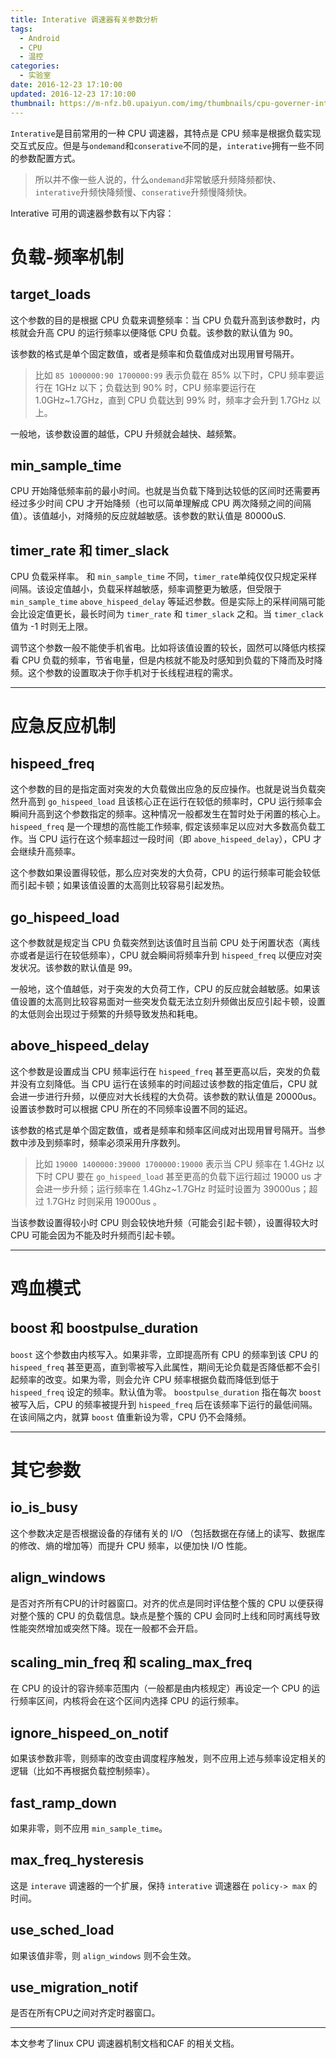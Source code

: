 ```yaml
---
title: Interative 调速器有关参数分析
tags:
  - Android
  - CPU
  - 温控
categories:
  - 实验室
date: 2016-12-23 17:10:00
updated: 2016-12-23 17:10:00
thumbnail: https://m-nfz.b0.upaiyun.com/img/thumbnails/cpu-governer-interative-core-ctl.png!blogth
---
```


`Interative`是目前常用的一种 CPU 调速器，其特点是 CPU 频率是根据负载实现交互式反应。但是与`ondemand`和`conserative`不同的是，`interative`拥有一些不同的参数配置方式。

<!--more-->

> 所以并不像一些人说的，什么`ondemand`非常敏感升频降频都快、`interative`升频快降频慢、`conserative`升频慢降频快。

Interative 可用的调速器参数有以下内容：

# 负载-频率机制

## target_loads

这个参数的目的是根据 CPU 负载来调整频率：当 CPU 负载升高到该参数时，内核就会升高 CPU 的运行频率以便降低 CPU 负载。该参数的默认值为 90。

该参数的格式是单个固定数值，或者是频率和负载值成对出现用冒号隔开。

> 比如 `85 1000000:90 1700000:99` 表示负载在 85% 以下时，CPU 频率要运行在 1GHz 以下；负载达到 90% 时，CPU 频率要运行在 1.0GHz~1.7GHz，直到 CPU 负载达到 99% 时，频率才会升到 1.7GHz 以上。

一般地，该参数设置的越低，CPU 升频就会越快、越频繁。

## min_sample_time

CPU 开始降低频率前的最小时间。也就是当负载下降到达较低的区间时还需要再经过多少时间 CPU 才开始降频（也可以简单理解成 CPU 两次降频之间的间隔值）。该值越小，对降频的反应就越敏感。该参数的默认值是 80000uS.



## timer_rate 和 timer_slack

CPU 负载采样率。 和 `min_sample_time` 不同，`timer_rate`单纯仅仅只规定采样间隔。该设定值越小，负载采样越敏感，频率调整更为敏感，但受限于 `min_sample_time` `above_hispeed_delay` 等延迟参数。但是实际上的采样间隔可能会比设定值更长，最长时间为 `timer_rate` 和 `timer_slack` 之和。当 `timer_clack` 值为 -1 时则无上限。

调节这个参数一般不能使手机省电。比如将该值设置的较长，固然可以降低内核探看 CPU 负载的频率，节省电量，但是内核就不能及时感知到负载的下降而及时降频。这个参数的设置取决于你手机对于长线程进程的需求。

---

# 应急反应机制

## hispeed_freq

这个参数的目的是指定面对突发的大负载做出应急的反应操作。也就是说当负载突然升高到 `go_hispeed_load` 且该核心正在运行在较低的频率时，CPU 运行频率会瞬间升高到这个参数指定的频率。这种情况一般都发生在暂时处于闲置的核心上。`hispeed_freq` 是一个理想的高性能工作频率, 假定该频率足以应对大多数高负载工作。当 CPU 运行在这个频率超过一段时间（即 `above_hispeed_delay`），CPU 才会继续升高频率。

这个参数如果设置得较低，那么应对突发的大负荷，CPU 的运行频率可能会较低而引起卡顿；如果该值设置的太高则比较容易引起发热。

## go_hispeed_load

这个参数就是规定当 CPU 负载突然到达该值时且当前 CPU 处于闲置状态（离线亦或者是运行在较低频率），CPU 就会瞬间将频率升到 `hispeed_freq` 以便应对突发状况。该参数的默认值是 99。

一般地，这个值越低，对于突发的大负荷工作，CPU 的反应就会越敏感。如果该值设置的太高则比较容易面对一些突发负载无法立刻升频做出反应引起卡顿，设置的太低则会出现过于频繁的升频导致发热和耗电。

## above_hispeed_delay

这个参数是设置成当 CPU 频率运行在 `hispeed_freq` 甚至更高以后，突发的负载并没有立刻降低。当 CPU 运行在该频率的时间超过该参数的指定值后，CPU 就会进一步进行升频，以便应对大长线程的大负荷。该参数的默认值是 20000us。设置该参数时可以根据 CPU 所在的不同频率设置不同的延迟。

该参数的格式是单个固定数值，或者是频率和频率区间成对出现用冒号隔开。当参数中涉及到频率时，频率必须采用升序数列。

> 比如 `19000 1400000:39000 1700000:19000` 表示当 CPU 频率在 1.4GHz 以下时 CPU 要在 `go_hispeed_load` 甚至更高的负载下运行超过 19000 us 才会进一步升频；运行频率在 1.4Ghz~1.7GHz 时延时设置为 39000us；超过 1.7GHz 时则采用 19000us 。

当该参数设置得较小时 CPU 则会较快地升频（可能会引起卡顿），设置得较大时 CPU 可能会因为不能及时升频而引起卡顿。

---

# 鸡血模式

## boost 和 boostpulse_duration

`boost` 这个参数由内核写入。如果非零，立即提高所有 CPU 的频率到该 CPU 的 `hispeed_freq` 甚至更高，直到零被写入此属性，期间无论负载是否降低都不会引起频率的改变。如果为零，则会允许 CPU 频率根据负载而降低到低于 `hispeed_freq` 设定的频率。默认值为零。
`boostpulse_duration` 指在每次 `boost` 被写入后，CPU 的频率被提升到 `hispeed_freq` 后在该频率下运行的最低间隔。在该间隔之内，就算 `boost` 值重新设为零，CPU 仍不会降频。

---

# 其它参数

## io_is_busy

这个参数决定是否根据设备的存储有关的 I/O （包括数据在存储上的读写、数据库的修改、熵的增加等）而提升 CPU 频率，以便加快 I/O 性能。

## align_windows

是否对齐所有CPU的计时器窗口。对齐的优点是同时评估整个簇的 CPU 以便获得对整个簇的 CPU 的负载信息。缺点是整个簇的 CPU 会同时上线和同时离线导致性能突然增加或突然下降。现在一般都不会开启。

## scaling_min_freq 和 scaling_max_freq

在 CPU 的设计的容许频率范围内（一般都是由内核规定）再设定一个 CPU 的运行频率区间，内核将会在这个区间内选择 CPU 的运行频率。

## ignore_hispeed_on_notif

如果该参数非零，则频率的改变由调度程序触发，则不应用上述与频率设定相关的逻辑（比如不再根据负载控制频率）。

## fast_ramp_down

如果非零，则不应用 `min_sample_time`。

## max_freq_hysteresis

这是 `interave` 调速器的一个扩展，保持 `interative` 调速器在 `policy-> max` 的时间。

## use_sched_load

如果该值非零，则 `align_windows` 则不会生效。

## use_migration_notif

是否在所有CPU之间对齐定时器窗口。

---

本文参考了linux CPU 调速器机制文档和CAF 的相关文档。
